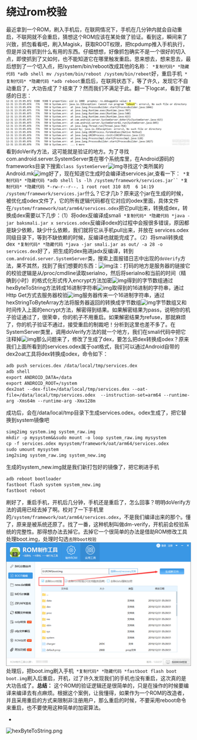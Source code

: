 # 绕过rom校验

最近拿到一个ROM，刷入手机后，在联网情况下，手机在几分钟内就会自动重启，不联网就不会重启，猜想这个ROM应该在某处做了验证。看到这，瞬间来了兴致，抓包看看吧，刷入Magisk，获取ROOT权限，把tcpdump推入手机执行，但是并没有抓到什么有用的东西。仔细想想，好像抓包确实不是一个很好的切入点，即使抓到了又如何，也不能知道它在哪里触发重启。思来想去，想来思去，最后想到了一个切入点，把/system/bin/reboot改成其他的名称：` *复制代码* *隐藏代码 *adb shell mv /system/bin/reboot /system/bin/rebeet`好，重启手机` *复制代码* *隐藏代码 *adb reboot`重启后，在联网状态下，等了许久，发现它不自动重启了，大功告成了？结束了？然而我们不满足于此。翻一下logcat，看到了敏感的日志：![img](images/104354dslytldy5zy093nh.png)看到doVerify方法，这可能就是验证的地方。为了寻找com.android.server.SystemServer类在哪个系统库里，在Android源码的frameworks目录下搜索`class SystemServer`![img](../../../../../%25E5%2586%2585%25E5%25AD%2598/%25E9%2593%25BE%25E6%258E%25A5/Android/Android%25E9%2580%2586%25E5%2590%2591/images/104420nexu03str8ibnzdx.png)寻找这个类所属的Android.mk![img](../../../../../%25E5%2586%2585%25E5%25AD%2598/%25E9%2593%25BE%25E6%258E%25A5/Android/Android%25E9%2580%2586%25E5%2590%2591/images/104444gljvu7v38rb6llvk.png)好了，现在知道它生成时会编译进services.jar,查看一下：` *复制代码* *隐藏代码 *adb shell ls -lh /system/framework/services.jar`` *复制代码* *隐藏代码 *-rw-r--r--. 1 root root 310 8月  6 14:19 /system/framework/services.jar`什么？它才几b？原来这个jar在生成的时候，被优化成odex文件了，它的所有逻辑代码都在它对应的odex里面，具体文件在`/system/framework/oat/arm64/services.odex`把它pull出来，转换成dex，转换成dex需要以下几步：（1）将odex反编译成smali` *复制代码* *隐藏代码 *java -jar baksmali.jar x services.odex`反编译odex的过程中会报很多错误，原因都是缺少依赖，缺少什么依赖，我们就将它从手机pull出来，并放在 services.odex同级目录下，等到不缺依赖的时候，反编译也就能完成了。（2）将smali转换成dex` *复制代码* *隐藏代码 *java -jar smali.jar as out/ -a 28 -o services.dex`好了，把生成的dex拖进jadx反编译，转到`com.android.server.SystemServer`类，搜索上面报错日志中出现的`doVerify`方法，果不其然，找到了我们想要的东西：![img](../../../../../%25E5%2586%2585%25E5%25AD%2598/%25E9%2593%25BE%25E6%258E%25A5/Android/Android%25E9%2580%2586%25E5%2590%2591/images/104510qutztuutvv2wqtvz.png)注：打码的地方是服务器的链接它的校验逻辑是从/proc/cmdline读取serialno，然后将serialno和当前的时间（精确到小时）的格式化形式传入encrypt方法加密![img](../../../../../%25E5%2586%2585%25E5%25AD%2598/%25E9%2593%25BE%25E6%258E%25A5/Android/Android%25E9%2580%2586%25E5%2590%2591/images/104548t7d6gffzakjt7gba.png)得到的字节数组通过hexByteToString方法转成16进制字符串![img](../../../../../%25E5%2586%2585%25E5%25AD%2598/%25E9%2593%25BE%25E6%258E%25A5/Android/Android%25E9%2580%2586%25E5%2590%2591/images/104605fkarr0gl8azr7zrl.png)取得到的16进制的字符串，通过Http Get方式去服务器校验![img](../../../../../%25E5%2586%2585%25E5%25AD%2598/%25E9%2593%25BE%25E6%258E%25A5/Android/Android%25E9%2580%2586%25E5%2590%2591/images/104802t015csvuq545g51g.png)服务器传来一个16进制字符串，通过hexStringToByteArray方法将服务器返回的转换成字节数组![img](../../../../../%25E5%2586%2585%25E5%25AD%2598/%25E9%2593%25BE%25E6%258E%25A5/Android/Android%25E9%2580%2586%25E5%2590%2591/images/052502wo79gng4a46wg4zz.png)字节数组又和时间传入上面的encrypt方法，解密得到结果。如果解密结果为pass，说明你的机子验证通过了，很荣幸，你的机子不用重启。如果解密结果为refuse，那就麻烦了，你的机子验证不通过，接受重启的制裁吧！分析到这里也差不多了。在SystemServer类里，调用doVerify方法的就一个地方，我们在smali代码中把它注释掉![img](../../../../../%25E5%2586%2585%25E5%25AD%2598/%25E9%2593%25BE%25E6%258E%25A5/Android/Android%25E9%2580%2586%25E5%2590%2591/images/104843c8znh63ayv3n06nr.png)那么问题来了，修改了生成了dex，要怎么把dex转换成odex？原来我们上面所看到的services.odex属于oat格式，我们可以通过Android自带的dex2oat工具将dex转换成odex，命令如下：

```
adb push services.dex /data/local/tmp/services.dex
adb shell 
export ANDROID_DATA=/data
export ANDROID_ROOT=/system
dex2oat --dex-file=/data/local/tmp/services.dex --oat-file=/data/local/tmp/services.odex  --instruction-set=arm64 --runtime-arg -Xms64m --runtime-arg -Xmx128m
```



成功后，会在/data/local/tmp目录下生成services.odex。odex生成了，把它替换到system镜像吧

```
simg2img system.img system_raw.img
mkdir -p mysystem&&sudo mount -o loop system_raw.img mysystem
cp -f services.odex mysystem/framework/oat/arm64/services.odex
sudo umount mysystem
img2simg system_raw.img system_new.img
```



生成的system_new.img就是我们新打包好的镜像了，把它刷进手机

```
adb reboot bootloader
fastboot flash system system_new.img
fastboot reboot
```



刷好了，重启手机，开机后几分钟，手机还是重启了，怎么回事？明明doVerify方法的调用已经去掉了啊。校对了一下手机里的`/system/framework/oat/arm64/services.odex`，不是我们编译出来的那个。懂了，原来是被系统还原了。找了一番，这种机制叫做dm-verify，开机前会校验系统的完整性。那得想办法去掉它。去掉它一个很简单的办法是借助ROM修改工具处理boot.img，处理时勾选`去除boot校验`![img](images/104916wsnp7tnc0o1mwo37.png)处理后，把boot.img刷入手机` *复制代码* *隐藏代码 *fastboot flash boot boot.img`刷入后重启，开机，过了许久发现我们的手机也没有重启，这次真的是大功告成了。**总结：** 这个ROM的验证逻辑还是很简单的，只是在操作的时候要编译来编译去有点麻烦。根据这个案例，让我懂得，如果作为一个ROM的改造者，并且采用重启的方式来限制非注册用户，那么重启的时候，不要采用reboot命令来重启，也不要使用这种简单的加密算法。

- 

  ![hexByteToString.png](images/104827swrrprsdzr6a3drw.png)